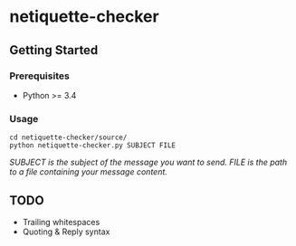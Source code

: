 netiquette-checker
==================

## Getting Started

### Prerequisites

* Python >= 3.4

### Usage

```bash=
cd netiquette-checker/source/
python netiquette-checker.py SUBJECT FILE
```

*SUBJECT is the subject of the message you want to send.
FILE is the path to a file containing your message content.*


## TODO

* Trailing whitespaces
* Quoting & Reply syntax
